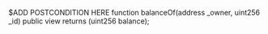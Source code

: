 $ADD POSTCONDITION HERE
function balanceOf(address _owner, uint256 _id) public view returns (uint256 balance);
